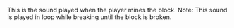 This is the sound played when the player mines the block.
Note: This sound is played in loop while breaking until the block is broken.